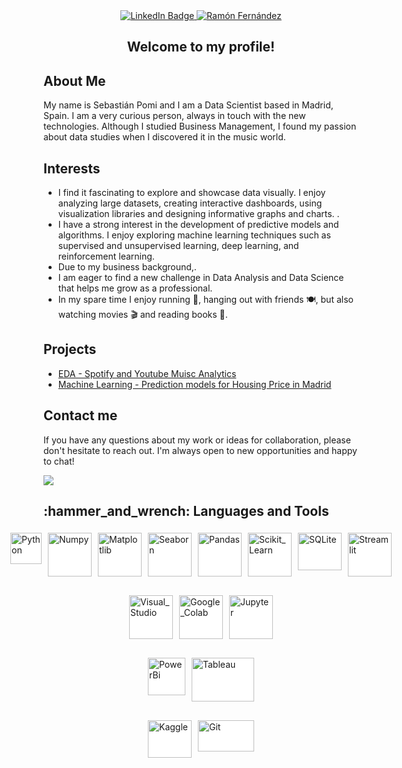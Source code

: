 <style>
  .image-row {
    display: flex;
    justify-content: center;
    margin-bottom: 20px; /* Añade un margen inferior para separar los renglones */
  }

  .image-row img {
    margin: 5px;
    background-color: white; 
  }
</style>

<div id="header" align="center">
<!--   <img src="https://github.com/RamonFCerezo/RamonFCerezo/blob/main/RamonFCerezo.png" width="800"/> -->
  <div id="badges">
  <a href="https://www.linkedin.com/in/sebastianpomi/">
    <img src="https://img.shields.io/badge/LinkedIn-blue?style=for-the-badge&logo=linkedin&logoColor=white" alt="LinkedIn Badge"/>
  </a>
  <a href="https://github.com/spomis1?tab=repositories">
    <img src="https://img.shields.io/badge/-Repositories-828091?style=for-the-badge&logo=Github&logoColor=white&link=https://github.com/RamonFCerezo?tab=repositories" alt="Ramón Fernández"/></a>
</div>
<div id="badges">
  <img src="https://komarev.com/ghpvc/?username=spomis1&style=plastic&color=brightgreen" alt=""/>
</div>
  <h2>Welcome to my profile!</h2>
</div>

<h2> About Me </h2>
<p> My name is Sebastián Pomi and I am a Data Scientist based in Madrid, Spain. I am a very curious person, always in touch with the new technologies. Although I studied Business Management, I found my passion about data studies when I discovered it in the music world.</p>
<!-- <p> I'm a recent graduate of the Data Science Bootcamp in The Bridge. I've always been interested in how data can be used to inform decision-making and tell compelling stories. Throughout my education, I've gained expertise in statistics, programming, and data visualization, and have completed several projects demonstrating my skills in these areas.</p> -->

<h2> Interests </h2>
<ul>
  <li> I find it fascinating to explore and showcase data visually. I enjoy analyzing large datasets, creating interactive dashboards, using visualization libraries and designing informative graphs and charts. .</li>
  <li> I have a strong interest in the development of predictive models and algorithms. I enjoy exploring machine learning techniques such as supervised and unsupervised learning, deep learning, and reinforcement learning.</li>
  <li> Due to my business background,.</li>
  <li> I am eager to find a new challenge in Data Analysis and Data Science that helps me grow as a professional.</li>
  <li> In my spare time I enjoy running 🏃, hanging out with friends 🍽️, but also watching movies 🎬 and reading books 📖.</li>  
</ul>

<h2>Projects</h2>
<div>
  <ul>
    <li><a href="https://github.com/spomis1/Music_EDA">EDA - Spotify and Youtube Muisc Analytics</a></li>
    <li><a href="https://github.com/spomis1/Housing-Price-Prediction">Machine Learning - Prediction models for Housing Price in Madrid </a></li>
  </ul>
</div>


<h2>Contact me</h2>
<div>
  <p>If you have any questions about my work or ideas for collaboration, please don't hesitate to reach out. I'm always open to new opportunities and happy to chat!</p> 
<a href="mailto:sebastianpomi@gmail.com"><img src="https://img.shields.io/badge/Email-sebastianpomi%40gmail.com-brightgreen?style=for-the-badge"></a>
</div>

<h2>:hammer_and_wrench: Languages and Tools</h2>

<div class="image-row">
  <img src="https://upload.wikimedia.org/wikipedia/commons/c/c3/Python-logo-notext.svg" title="Python" **alt="Python" width="50" height="50"/>
  <img src="https://upload.wikimedia.org/wikipedia/commons/3/31/NumPy_logo_2020.svg" title="Numpy" **alt="Numpy" width="70" height="70"/>
  <img src="https://upload.wikimedia.org/wikipedia/en/5/56/Matplotlib_logo.svg" title="Matplotlib"  alt="Matplotlib" width="70" height="70"/>
  <img src="https://seaborn.pydata.org/_static/logo-wide-lightbg.svg" title="Seaborn" **alt="Seaborn" width="70" height="70"/>
  <img src="https://upload.wikimedia.org/wikipedia/commons/e/ed/Pandas_logo.svg" title="Pandas" **alt="Pandas" width="70" height="70"/>
  <img src="https://upload.wikimedia.org/wikipedia/commons/0/05/Scikit_learn_logo_small.svg" title="Scikit_Learn" **alt="Scikit_Learn" width="70" height="70"/>
  <img src="https://upload.wikimedia.org/wikipedia/commons/3/38/SQLite370.svg" title="SQLite" **alt="SQLite" width="70" height="60"/>
  <img src="https://upload.wikimedia.org/wikipedia/commons/7/77/Streamlit-logo-primary-colormark-darktext.png" title="Streamlit" **alt="Streamlit" width="70" height="70"/>
</div>
<div class="image-row">
  <img src="https://upload.wikimedia.org/wikipedia/commons/9/9a/Visual_Studio_Code_1.35_icon.svg" title="Visual_Studio" **alt="Visual_Studio" width="70" height="70"/>
  <img src="https://upload.wikimedia.org/wikipedia/commons/d/d0/Google_Colaboratory_SVG_Logo.svg" title="Google_Colab" **alt="Colab" width="70" height="70"/>
  <img src="https://upload.wikimedia.org/wikipedia/commons/3/38/Jupyter_logo.svg" title="Jupyter" **alt="Jupyter" width="70" height="70"/>
</div>
<div class="image-row">
  <img src="https://upload.wikimedia.org/wikipedia/commons/c/cf/New_Power_BI_Logo.svg" title="PowerBi" **alt="PowerBi" width="60" height="60"/>
  <img src="https://upload.wikimedia.org/wikipedia/commons/4/4b/Tableau_Logo.png" title="Tableau" **alt="Tableau" width="100" height="70"/>
</div>
<div class="image-row">  
  <img src="https://upload.wikimedia.org/wikipedia/commons/7/7c/Kaggle_logo.png" title="Kaggle" **alt="Kaggle" width="70" height="60"/>
  <img src="https://upload.wikimedia.org/wikipedia/commons/e/e0/Git-logo.svg" title="Git" **alt="Git" width="90" height="50"/>
</div>

<!--
**spomis1/spomis1** is a ✨ _special_ ✨ repository because its `README.md` (this file) appears on your GitHub profile.

Here are some ideas to get you started:

- 🌱 I’m currently learning Data Science 🔭
- 🤔 I’m looking for help with Python
- ⚡ Fun fact: A chameleon’s tongue is as long as its body.
